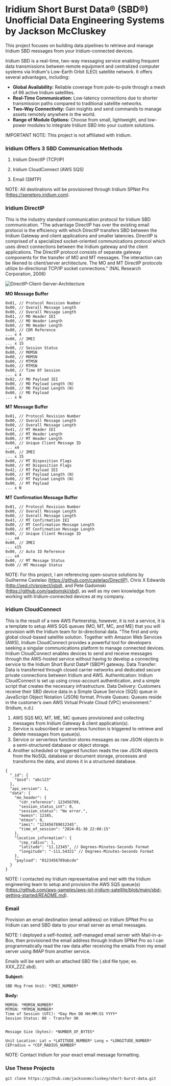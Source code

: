 # Iridium Short Burst Data® (SBD®) Unofficial Data Engineering Systems by Jackson McCluskey

This project focuses on building data pipelines to retrieve and manage Iridium SBD messages from your Iridium-connected devices.

Iridium SBD is a real-time, two-way messaging service enabling frequent data transmissions between remote equipment and centralized computer systems via Iridium's Low-Earth Orbit (LEO) satellite network. It offers several advantages, including:

- **Global Availability:** Reliable coverage from pole-to-pole through a mesh of 66 active Iridium satellites.
- **Real-Time Communication:** Low-latency connections due to shorter transmission paths compared to traditional satellite networks.
- **Two-Way Connectivity:** Gain insights and send commands to manage assets remotely anywhere in the world.
- **Range of Module Options:** Choose from small, lightweight, and low-power modules to integrate Iridium SBD into your custom solutions.

IMPORTANT NOTE: This project is not affiliated with Iridium.

### Iridium Offers 3 SBD Communication Methods

1.  Iridium DirectIP (TCP/IP)

2.  Iridium CloudConnect (AWS SQS)

3.  Email (SMTP)

NOTE: All destinations will be provisioned through Iridium SPNet Pro (https://spnetpro.iridium.com).

### Iridium DirectIP

This is the industry standard communication protocol for Iridium SBD communication. "The advantage DirectIP has over the existing email protocol is the efficiency with which DirectIP transfers SBD between the Iridium Gateway and client applications and smaller latencies. DirectIP is comprised of a specialized socket-oriented communications protocol which uses direct connections between the Iridium gateway and the client applications. The DirectIP protocol consists of separate gateway components for the transfer of MO and MT messages. The interaction can be likened to client/server architecture. The MO and MT DirectIP protocols utilize bi-directional TCP/IP socket connections." (NAL Research Corporation, 2006)

![DirectIP-Client-Server-Architecture](./DirectIP/DirectIP-Client-Server-Architecture.png)

**MO Message Buffer**

```
0x01, // Protocol Revision Number
0x00, // Overall Message Length
0x00, // Overall Message Length
0x01, // MO Header IEI
0x00, // MO Header Length
0x00, // MO Header Length
0x00, // CDR Reference
... x 4
0x00, // IMEI
... x 15
0x00, // Session Status
0x00, // MOMSN
0x00, // MOMSN
0x00, // MTMSN
0x00, // MTMSN
0x00, // Time Of Session
... x 4
0x02, // MO Payload IEI
0x00, // MO Payload Length (N)
0x00, // MO Payload Length (N)
0x00, // MO Payload
... x N
```

**MT Message Buffer**

```
0x01, // Protocol Revision Number
0x00, // Overall Message Length
0x00, // Overall Message Length
0x41, // MT Header IEI
0x00, // MT Header Length
0x00, // MT Header Length
0x00, // Unique Client Message ID
... x4
0x00, // IMEI
... x 15
0x00, // MT Disposition Flags
0x00, // MT Disposition Flags
0x42, // MT Payload IEI
0x00, // MT Payload Length (N)
0x00, // MT Payload Length (N)
0x00, // MT Payload
... x N
```

**MT Confirmation Message Buffer**

```
0x01, // Protocol Revision Number
0x00, // Overall Message Length
0x00, // Overall Message Length
0x43, // MT Confirmation IEI
0x00, // MT Confirmation Message Length
0x00, // MT Confirmation Message Length
0x00, // Unique Client Message ID
... x4
0x00, // IMEI
... x15
0x00, // Auto ID Reference
... x4
0x00, // MT Message Status
0x00 // MT Message Status
```

NOTE: For this project, I am referencing open-source solutions by Guilherme Castelao (https://github.com/castelao/DirectIP), Chris X Edwards (http://xed.ch/project/isbd), and Pete Gadomski (https://github.com/gadomski/sbd), as well as my own knowledge from working with Iridium-connected devices at my company.

### Iridium CloudConnect

This is the result of a new AWS Partnership, however, it is not a service, it is a template to setup AWS SQS queues (MO, MT, MC, and ME) that you will provision with the Iridium team for bi-directional data. "The first and only global cloud-based satellite solution. Together with Amazon Web Services (AWS), Iridium CloudConnect provides a powerful tool for developers seeking a singular communications platform to manage connected devices. Iridium CloudConnect enables devices to send and receive messages through the AWS-hosted service without having to develop a connecting service to the Iridium Short Burst Data® (SBD®) gateway. Data Transfer: Data is transferred through closed carrier networks and dedicated secure private connections between Iridium and AWS. Authentication: Iridium CloudConnect is set up using cross-account authentication, and a simple script that creates the necessary infrastructure. Data Delivery: Customers receive their SBD device data in a Simple Queue Service (SQS) queue in JavaScript Object Notation (JSON) format. Private Queues: Queues reside in the customer’s own AWS Virtual Private Cloud (VPC) environment." (Iridium, n.d.)

1. AWS SQS MO, MT, ME, MC queues provisioned and collecting messages from Iridium Gateway & client application(s).
2. Service is subscribed or serverless function is triggered to retrieve and delete messages from queue(s).
3. Service or serverless function stores messages as raw JSON objects in a semi-structured database or object storage.
4. Another scheduled or triggered function reads the raw JSON objects from the NoSQL database or document storage, processes and transforms the data, and stores it in a structured database.

```
{
  "_id": {
    "$oid": "abc123"
  },
  "api_version": 1,
  "data": {
    "mo_header": {
      "cdr_reference": 123456789,
      "session_status_int": 0,
      "session_status": "No error.",
      "momsn": 12345,
      "mtmsn": 0,
      "imei": "123456789012345",
      "time_of_session": "2024-01-30 22:08:15"
    },
    "location_information": {
      "cep_radius": 1,
      "latitude": "11.12345", // Degrees-Minutes-Seconds Format
      "longitude": "-111.54321" // Degrees-Minutes-Seconds Format
    },
    "payload": "0123456789abcde"
  }
}
```

NOTE: I contacted my Iridium representative and met with the Iridium engineering team to setup and provision the AWS SQS queue(s) (https://github.com/aws-samples/aws-iot-iridium-satellite/blob/main/sbd-getting-started/README.md).

### Email

Provision an email destination (email address) on Iridium SPNet Pro so Iridium can send SBD data to your email server as email messages.

NOTE: I deployed a self-hosted, self-managed email server with Mail-in-a-Box, then provisioned the email address through Iridium SPNet Pro so I can programmatically read the raw data after receiving the emails from my email server using IMAP from another service.

Emails will be sent with an attached SBD file (.sbd file type; ex. XXX_ZZZ.sbd).

**Subject:**

```
SBD Msg From Unit: *IMEI_NUMBER*
```

**Body:**

```
MOMSN: *MOMSN_NUMBER*
MTMSN: *MTMSN_NUMBER*
Time of Session (UTC): *Day Mon DD HH:MM:SS YYYY*
Session Status: 00 - Transfer OK


Message Size (bytes): *NUMBER_OF_BYTES*

Unit Location: Lat = *LATITUDE_NUMBER* Long = *LONGITUDE_NUMBER*
CEPradius = *CEP_RADIUS_NUMBER*
```

NOTE: Contact Iridium for your exact email message formatting.

### Use These Projects

`git clone https://github.com/jacksonmccluskey/short-burst-data.git`
